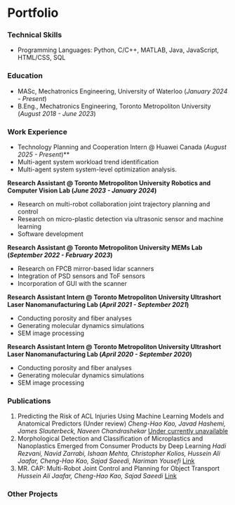 # Portfolio

### Technical Skills
- Programming Languages: Python, C/C++, MATLAB, Java, JavaScript, HTML/CSS, SQL

### Education
- MASc, Mechatronics Engineering, University of Waterloo (_January 2024 - Present_)	 			        		
- B.Eng., Mechatronics Engineering, Toronto Metropoliton University (_August 2018 - June 2023_)

### Work Experience
- Technology Planning and Cooperation Intern @ Huawei Canada (_August 2025 - Present_)**
 - Multi-agent system workload trend identification
 - Multi-agent system system-level optimization analysis.

**Research Assistant @ Toronto Metropoliton University Robotics and Computer Vision Lab (_June 2023 - January 2024_)**
- Research on multi-robot collaboration joint trajectory planning and control
- Research on micro-plastic detection via ultrasonic sensor and machine learning
- Software development

**Research Assistant @ Toronto Metropoliton University MEMs Lab (_September 2022 - February 2023_)**
- Research on FPCB mirror-based lidar scanners
- Integration of PSD sensors and ToF sensors
- Incorporation of GUI with the scanner

**Research Assistant Intern @ Toronto Metropoliton University Ultrashort Laser
Nanomanufacturing Lab (_April 2021 - September 2021_)**
- Conducting porosity and fiber analyses
- Generating molecular dynamics simulations
- SEM image processing

**Research Assistant Intern @ Toronto Metropoliton University Ultrashort Laser
Nanomanufacturing Lab (_April 2020 - September 2020_)**
- Conducting porosity and fiber analyses
- Generating molecular dynamics simulations
- SEM image processing

### Publications
1. Predicting the Risk of ACL Injuries Using Machine Learning Models and Anatomical Predictors (Under review) *Cheng-Hao Kao, Javad Hashemi, James Slauterbeck, Naveen Chandrashekar* [Under currently unavailable](https://howardkao-1130.github.io/portfolio/)
2. Morphological Detection and Classification of Microplastics and Nanoplastics Emerged from Consumer Products by Deep Learning *Hadi Rezvani, Navid Zarrabi, Ishaan Mehta, Christopher Kolios, Hussein Ali Jaafar, Cheng-Hao Kao, Sajad Saeedi, Nariman Yousefi* [Link](https://arxiv.org/abs/2409.13688)
3. MR. CAP: Multi-Robot Joint Control and Planning for Object Transport *Hussein Ali Jaafar, Cheng-Hao Kao, Sajad Saeedi* [Link](https://ieeexplore.ieee.org/document/10380779)

### Other Projects
